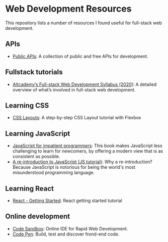 # Web Development Resources
This repository lists a number of resources I found useful for full-stack web development.

## APIs
- [Public APIs](https://public-apis.xyz/): A collection of public and free APIs for development.

## Fullstack tutorials
- [Altcademy’s Full-stack Web Development Syllabus (2020)](https://www.altcademy.com/syllabus/full-stack-web-development): A detailed overview of what’s involved in full-stack web development.

## Learning CSS
- [CSS Layouts](https://daveceddia.com/implement-a-design-with-css/): A step-by-step CSS Layout tutorial with Flexbox

## Learning JavaScript
- [JavaScript for impatient programmers](https://exploringjs.com/impatient-js/): This book makes JavaScript less challenging to learn for newcomers, by offering a modern view that is as consistent as possible.
- [A re-introduction to JavaScript (JS tutorial)](https://developer.mozilla.org/en-US/docs/Web/JavaScript/A_re-introduction_to_JavaScript): Why a re-introduction? Because JavaScript is notorious for being the world's most misunderstood programming language.

## Learning React 
- [React - Getting Started](https://daveceddia.com/react-getting-started-tutorial): React getting started tutorial

## Online development
- [Code Sandbox](https://codesandbox.io/): Online IDE for Rapid Web Development.
- [Code Pen](https://codepen.io/): Build, test and discover frond-end code.
